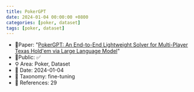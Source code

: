 ```yaml
---
title: PokerGPT
date: 2024-01-04 00:00:00 +0800
categories: [poker, dataset]
tags: [poker, dataset]
---
```


- 📙Paper: "[PokerGPT: An End-to-End Lightweight Solver for Multi-Player Texas Hold'em via Large Language Model](https://www.semanticscholar.org/paper/PokerGPT%3A-An-End-to-End-Lightweight-Solver-for-via-Huang-Cao/deb7c1867cc5ec4ab51f67f84b7ffb8fc949ddf4)"
- 🔑Public: ✅
- ⚲ Area: Poker, Dataset
- 📅 Date: 2024-01-04
- 🔎 Taxonomy: fine-tuning
- 📝 References: 29
